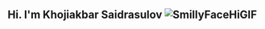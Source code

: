 ## Hi. I'm Khojiakbar Saidrasulov ![SmillyFaceHiGIF](https://github.com/user-attachments/assets/17079402-deb1-4624-957a-4b31a8399825)


<!--
**Hojiakbar1101/Hojiakbar1101** is a ✨ _special_ ✨ repository because its `README.md` (this file) appears on your GitHub profile.

Here are some ideas to get you started:

- 🔭 I’m currently working on ...
- 🌱 I’m currently learning ...
- 👯 I’m looking to collaborate on ...
- 🤔 I’m looking for help with ...
- 💬 Ask me about ...
- 📫 How to reach me: ...
- 😄 Pronouns: ...
- ⚡ Fun fact: ...
-->
